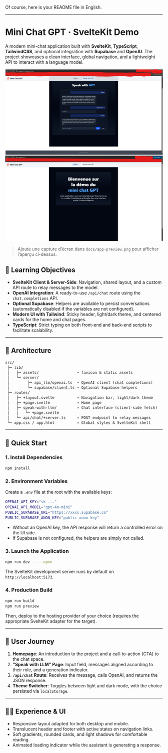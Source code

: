 Of course, here is your README file in English.

-----

# Mini Chat GPT · SvelteKit Demo

A modern mini-chat application built with **SvelteKit**, **TypeScript**, **TailwindCSS**, and optional integration with **Supabase** and **OpenAI**. The project showcases a clean interface, global navigation, and a lightweight API to interact with a language model.

![Aperçu de l’interface](docs/app-preview.png)
![Aperçu de l’interface](docs/app-preview_2.png)

> Ajoute une capture d’écran dans `docs/app-preview.png` pour afficher l’aperçu ci-dessus.

## 🎯 Learning Objectives

  - **SvelteKit Client & Server-Side**: Navigation, shared layout, and a custom API route to relay messages to the model.
  - **OpenAI Integration**: A ready-to-use `/api/chat` route using the `chat.completions` API.
  - **Optional Supabase**: Helpers are available to persist conversations (automatically disabled if the variables are not configured).
  - **Modern UI with Tailwind**: Sticky header, light/dark theme, and centered cards for the home and chat pages.
  - **TypeScript**: Strict typing on both front-end and back-end scripts to facilitate scalability.

-----

## 🧱 Architecture

```
src/
 ├─ lib/
 │   ├─ assets/                 → favicon & static assets
 │   └─ server/
 │        ├─ api_llm/openai.ts  → OpenAI client (chat completions)
 │        └─ supabase/client.ts → Optional Supabase helpers
 ├─ routes/
 │   ├─ +layout.svelte          → Navigation bar, light/dark theme
 │   ├─ +page.svelte            → Home page
 │   ├─ speak-with-llm/         → Chat interface (client-side fetch)
 │   │   └─ +page.svelte
 │   └─ api/chat/+server.ts     → POST endpoint to relay messages
 └─ app.css / app.html          → Global styles & SvelteKit shell
```

-----

## 🚀 Quick Start

### 1\. Install Dependencies

```bash
npm install
```

### 2\. Environment Variables

Create a `.env` file at the root with the available keys:

```bash
OPENAI_API_KEY="sk-..."
OPENAI_API_MODEL="gpt-4o-mini"
PUBLIC_SUPABASE_URL="https://xxxx.supabase.co"
PUBLIC_SUPABASE_ANON_KEY="public-anon-key"
```

  - Without an OpenAI key, the API response will return a controlled error on the UI side.
  - If Supabase is not configured, the helpers are simply not called.

### 3\. Launch the Application

```bash
npm run dev -- --open
```

The SvelteKit development server runs by default on `http://localhost:5173`.

### 4\. Production Build

```bash
npm run build
npm run preview
```

Then, deploy to the hosting provider of your choice (requires the appropriate SvelteKit adapter for the target).

-----

## 💬 User Journey

1.  **Homepage**: An introduction to the project and a call-to-action (CTA) to the chat space.
2.  **"Speak with LLM" Page**: Input field, messages aligned according to their role, and a generation indicator.
3.  **`/api/chat` Route**: Receives the message, calls OpenAI, and returns the JSON response.
4.  **Theme Switcher**: Toggles between light and dark mode, with the choice persisted via `localStorage`.

-----

## 🧑‍🎨 Experience & UI

  - Responsive layout adapted for both desktop and mobile.
  - Translucent header and footer with active states on navigation links.
  - Soft gradients, rounded cards, and light shadows for comfortable reading.
  - Animated loading indicator while the assistant is generating a response.
